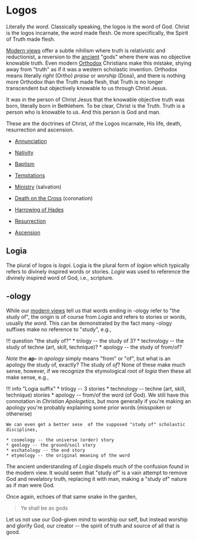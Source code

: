# Logos

Literally *the word*. 
Classically speaking, the logos is the word of God.
Christ is the logos incarnate, the word made flesh. 
Oe more specifically, the Spirit of Truth made flesh.

[Modern views](../modern-views/index.md) offer a subtle nihilism where truth is relativistic and reductionist, a reversion to the [ancient](../ancient-views/index.md) "gods" where there was no objective knowable truth.
Even modern
 [Orthodox](http://orthodoxinfo.com/general/doctrine1.aspx)
 Christians make this mistake, shying away from "truth" as if it was a western scholastic invention.
Orthodox means literally *right* (Ortho) *praise* or *worship* (Doxa), and there is nothing more Orthodox than the Truth made flesh, that Truth is no longer transcendent but objectively knowable to us through Christ Jesus.

It was in the person of Christ Jesus that the knowable objective truth was born, literally born in Bethlehem.
To be clear, Christ is the Truth.
Truth is a person who is knowable to us.
And this person is God and man.











These are the doctrines of Christ, of the Logos incarnate, His life, death, resurrection and ascension.

* [Annunciation](annunciation.md)

* [Nativity](nativity.md)

* [Baptism](baptism.md)

* [Temptations](temptations.md)

* [Ministry](ministry.md) (salvation)

* [Death on the Cross](cross.md) (coronation)

* [Harrowing of Hades](harrowing.md)

* [Resurrection](resurrection.md)

* [Ascension](ascension.md)






## Logia

The plural of logos is *logoi*.
Logia is the plural form of *logion* which typically refers to divinely inspired words or stories. 
*Logia* was used to reference the divinely inspired word of God, i.e., scripture.


## -ology

While our [modern views](../modern-views/index.md) tell us that words ending in -ology refer to "the study of",
 the origin is of course from *Logia* and refers to stories or words, usually *the word*.
This can be demonstrated by the fact many -ology suffixes make no reference to "study", e.g.,

!!! question "the study of?"
    * trilogy -- the study of 3?
    * technology -- the study of techne (art, skill, technique)?
    * apology -- the study of from/of?

*Note* the **ap-** in *apology* simply means "from" or "of", but what is an apology the study of, exactly? The study of *of*?
None of these make much sense, however, if we recognize the etymological root of *logia* then these all make sense, e.g.,

!!! info "Logia suffix"
    * trilogy -- 3 stories
    * technology -- techne (art, skill, technique) stories
    * apology -- from/of the word (of God). We still have this connotation in *Christian Apologetics*, but more generally if you're making an apology you're probably explaining some prior words (misspoken or otherwise)
    
    We can even get a better sese  of the supposed "study of" scholastic disciplines,
    
    * cosmology -- the universe (order) story
    * geology -- the ground/soil story
    * eschatology -- the end story
    * etymology -- the original meaning of the word

The ancient understanding of *Logia* dispels much of the confusion found in the modern view.
It would seem that "study of" is a vain attempt to remove God and revelatory truth, replacing it with man, making a "study of" nature as if man were God.

Once again, echoes of that same snake in the garden,

> Ye shall be as gods

Let us not use our God-given mind to worship our self, but instead worship and glorify God, our creator -- the spirit of truth and source of all that is good.


























